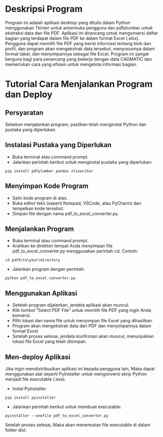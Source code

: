 # Deskripsi Program
Program ini adalah aplikasi desktop yang ditulis dalam Python menggunakan Tkinter untuk antarmuka pengguna dan pdfplumber untuk ekstraksi data dari file PDF. Aplikasi ini dirancang untuk mengonversi daftar bagian yang terdapat dalam file PDF ke dalam format Excel (.xlsx). Pengguna dapat memilih file PDF yang berisi informasi tentang blok dan profil, dan program akan mengekstrak data tersebut, menyusunnya dalam format tabel, dan menyimpannya sebagai file Excel. Program ini sangat berguna bagi para perancang yang bekerja dengan data CADMATIC dan memerlukan cara yang efisien untuk mengelola informasi bagian.

# Tutorial Cara Menjalankan Program dan Deploy
## Persyaratan
Sebelum menjalankan program, pastikan telah menginstal Python dan pustaka yang diperlukan.

## Instalasi Pustaka yang Diperlukan
- Buka terminal atau command prompt.
- Jalankan perintah berikut untuk menginstal pustaka yang diperlukan:
```console
pip install pdfplumber pandas xlsxwriter
```

## Menyimpan Kode Program
- Salin kode program di atas.
- Buka editor teks (seperti Notepad, VSCode, atau PyCharm) dan tempelkan kode tersebut.
- Simpan file dengan nama pdf_to_excel_converter.py.

## Menjalankan Program
- Buka terminal atau command prompt.
- Arahkan ke direktori tempat Anda menyimpan file pdf_to_excel_converter.py menggunakan perintah cd. Contoh:
```console
cd path\to\your\directory
```
- Jalankan program dengan perintah:
```console
python pdf_to_excel_converter.py
```

## Menggunakan Aplikasi
- Setelah program dijalankan, jendela aplikasi akan muncul.
- Klik tombol "Select PDF File" untuk memilih file PDF yang ingin Anda konversi.
- Pilih lokasi dan nama file untuk menyimpan file Excel yang dihasilkan.
- Program akan mengekstrak data dari PDF dan menyimpannya dalam format Excel.
- Setelah proses selesai, jendela konfirmasi akan muncul, menunjukkan lokasi file Excel yang telah disimpan.

## Men-deploy Aplikasi
Jika ingin mendistribusikan aplikasi ini kepada pengguna lain, Maka dapat menggunakan alat seperti PyInstaller untuk mengonversi skrip Python menjadi file executable (.exe).

- Instal PyInstaller:
```console
pip install pyinstaller
```
- Jalankan perintah berikut untuk membuat executable:
```console
pyinstaller --onefile pdf_to_excel_converter.py
```
Setelah proses selesai, Maka akan menemukan file executable di dalam folder dist.
